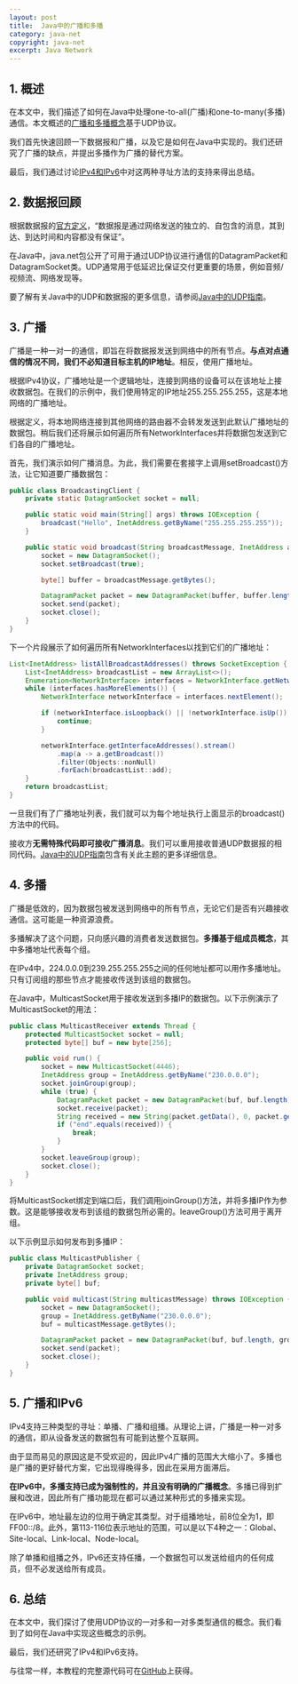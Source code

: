 ```yaml
---
layout: post
title:  Java中的广播和多播
category: java-net
copyright: java-net
excerpt: Java Network
---
```


## 1. 概述

在本文中，我们描述了如何在Java中处理one-to-all(广播)和one-to-many(多播)通信。本文概述的[广播和多播概念](https://www.baeldung.com/cs/multicast-vs-broadcast-anycast-unicast)基于UDP协议。

我们首先快速回顾一下数据报和广播，以及它是如何在Java中实现的。我们还研究了广播的缺点，并提出多播作为广播的替代方案。

最后，我们通过讨论[IPv4和IPv6](https://www.baeldung.com/cs/ipv4-vs-ipv6)中对这两种寻址方法的支持来得出总结。

## 2. 数据报回顾

根据数据报的[官方定义](https://docs.oracle.com/javase/tutorial/networking/datagrams/)，“数据报是通过网络发送的独立的、自包含的消息，其到达、到达时间和内容都没有保证”。

在Java中，java.net包公开了可用于通过UDP协议进行通信的DatagramPacket和DatagramSocket类。UDP通常用于低延迟比保证交付更重要的场景，例如音频/视频流、网络发现等。

要了解有关Java中的UDP和数据报的更多信息，请参阅[Java中的UDP指南](https://www.baeldung.com/udp-in-java)。

## 3. 广播

广播是一种一对一的通信，即旨在将数据报发送到网络中的所有节点。**与点对点通信的情况不同，我们不必知道目标主机的IP地址**。相反，使用广播地址。

根据IPv4协议，广播地址是一个逻辑地址，连接到网络的设备可以在该地址上接收数据包。在我们的示例中，我们使用特定的IP地址255.255.255.255，这是本地网络的广播地址。

根据定义，将本地网络连接到其他网络的路由器不会转发发送到此默认广播地址的数据包。稍后我们还将展示如何遍历所有NetworkInterfaces并将数据包发送到它们各自的广播地址。

首先，我们演示如何广播消息。为此，我们需要在套接字上调用setBroadcast()方法，让它知道要广播数据包：

```java
public class BroadcastingClient {
    private static DatagramSocket socket = null;

    public static void main(String[] args) throws IOException {
        broadcast("Hello", InetAddress.getByName("255.255.255.255"));
    }

    public static void broadcast(String broadcastMessage, InetAddress address) throws IOException {
        socket = new DatagramSocket();
        socket.setBroadcast(true);

        byte[] buffer = broadcastMessage.getBytes();

        DatagramPacket packet = new DatagramPacket(buffer, buffer.length, address, 4445);
        socket.send(packet);
        socket.close();
    }
}
```

下一个片段展示了如何遍历所有NetworkInterfaces以找到它们的广播地址：

```java
List<InetAddress> listAllBroadcastAddresses() throws SocketException {
    List<InetAddress> broadcastList = new ArrayList<>();
    Enumeration<NetworkInterface> interfaces = NetworkInterface.getNetworkInterfaces();
    while (interfaces.hasMoreElements()) {
        NetworkInterface networkInterface = interfaces.nextElement();

        if (networkInterface.isLoopback() || !networkInterface.isUp()) {
            continue;
        }

        networkInterface.getInterfaceAddresses().stream() 
            .map(a -> a.getBroadcast())
            .filter(Objects::nonNull)
            .forEach(broadcastList::add);
    }
    return broadcastList;
}
```

一旦我们有了广播地址列表，我们就可以为每个地址执行上面显示的broadcast()方法中的代码。

接收方**无需特殊代码即可接收广播消息**。我们可以重用接收普通UDP数据报的相同代码。[Java中的UDP指南](https://www.baeldung.com/udp-in-java)包含有关此主题的更多详细信息。

## 4. 多播

广播是低效的，因为数据包被发送到网络中的所有节点，无论它们是否有兴趣接收通信。这可能是一种资源浪费。

多播解决了这个问题，只向感兴趣的消费者发送数据包。**多播基于组成员概念**，其中多播地址代表每个组。

在IPv4中，224.0.0.0到239.255.255.255之间的任何地址都可以用作多播地址。只有订阅组的那些节点才能接收传送到该组的数据包。

在Java中，MulticastSocket用于接收发送到多播IP的数据包。以下示例演示了MulticastSocket的用法：

```java
public class MulticastReceiver extends Thread {
    protected MulticastSocket socket = null;
    protected byte[] buf = new byte[256];

    public void run() {
        socket = new MulticastSocket(4446);
        InetAddress group = InetAddress.getByName("230.0.0.0");
        socket.joinGroup(group);
        while (true) {
            DatagramPacket packet = new DatagramPacket(buf, buf.length);
            socket.receive(packet);
            String received = new String(packet.getData(), 0, packet.getLength());
            if ("end".equals(received)) {
                break;
            }
        }
        socket.leaveGroup(group);
        socket.close();
    }
}
```

将MulticastSocket绑定到端口后，我们调用joinGroup()方法，并将多播IP作为参数。这是能够接收发布到该组的数据包所必需的。leaveGroup()方法可用于离开组。

以下示例显示如何发布到多播IP：

```java
public class MulticastPublisher {
    private DatagramSocket socket;
    private InetAddress group;
    private byte[] buf;

    public void multicast(String multicastMessage) throws IOException {
        socket = new DatagramSocket();
        group = InetAddress.getByName("230.0.0.0");
        buf = multicastMessage.getBytes();

        DatagramPacket packet = new DatagramPacket(buf, buf.length, group, 4446);
        socket.send(packet);
        socket.close();
    }
}
```

## 5. 广播和IPv6

IPv4支持三种类型的寻址：单播、广播和组播。从理论上讲，广播是一种一对多的通信，即从设备发送的数据包有可能到达整个互联网。

由于显而易见的原因这是不受欢迎的，因此IPv4广播的范围大大缩小了。多播也是广播的更好替代方案，它出现得晚得多，因此在采用方面滞后。

**在IPv6中，多播支持已成为强制性的，并且没有明确的广播概念**。多播已得到扩展和改进，因此所有广播功能现在都可以通过某种形式的多播来实现。

在IPv6中，地址最左边的位用于确定其类型。对于组播地址，前8位全为1，即FF00::/8。此外，第113-116位表示地址的范围，可以是以下4种之一：Global、Site-local、Link-local、Node-local。

除了单播和组播之外，IPv6还支持任播，一个数据包可以发送给组内的任何成员，但不必发送给所有成员。

## 6. 总结

在本文中，我们探讨了使用UDP协议的一对多和一对多类型通信的概念。我们看到了如何在Java中实现这些概念的示例。

最后，我们还研究了IPv4和IPv6支持。

与往常一样，本教程的完整源代码可在[GitHub](https://github.com/tuyucheng7/taketoday-tutorial4j/tree/master/java-core-modules/java-networking-1)上获得。
